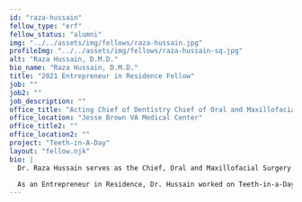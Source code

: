 ```yaml
---
id: "raza-hussain"
fellow_type: "erf"
fellow_status: "alumni"
img: "../../assets/img/fellows/raza-hussain.jpg"
profileImg: "../../assets/img/fellows/raza-hussain-sq.jpg"
alt: "Raza Hussain, D.M.D."
bio_name: "Raza Hussain, D.M.D."
title: "2021 Entrepreneur in Residence Fellow"
job: ""
job2: ""
job_description: ""
office_title: "Acting Chief of Dentistry Chief of Oral and Maxillofacial Surgery"
office_location: "Jesse Brown VA Medical Center"
office_title2: ""
office_location2: ""
project: "Teeth-in-A-Day"
layout: "fellow.njk"
bio: |
  Dr. Raza Hussain serves as the Chief, Oral and Maxillofacial Surgery (OMFS) at the Jesse Brown VA Medical Center.<br><br>

  As an Entrepreneur in Residence, Dr. Hussain worked on Teeth-in-a-Day, a program that aims to redefine OMFS by offering implant-based, immediate load, full-arch prosthodontic rehabilitation of a patient's entire missing dentition and surrounding soft tissue structures. This method allows an eligible Veteran who is missing all his/her teeth, or who has teeth damaged beyond repair, to have them replaced with an implant retained prothesis in one appointment.
---
```

